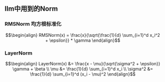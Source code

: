 ## llm中用到的Norm

### RMSNorm 均方根标准化
$$\begin{align}
RMSNorm(x) = \frac{x}{\sqrt{\frac{1}{d} \sum_{i=1}^d x_i^2 + \epsilon}} * \gamma 
\end{align}$$


### LayerNorm 
$$\begin{align}
LayerNorm(x) &= \frac{x - \mu}{\sqrt{\sigma^2 + \epsilon}} \gamma + \beta \\
\mu &= \frac{1}{d} \sum_{i=1}^d x_i \\
\sigma^2 &= \frac{1}{d} \sum_{i=1}^d (x_i - \mu)^2 
\end{align}$$